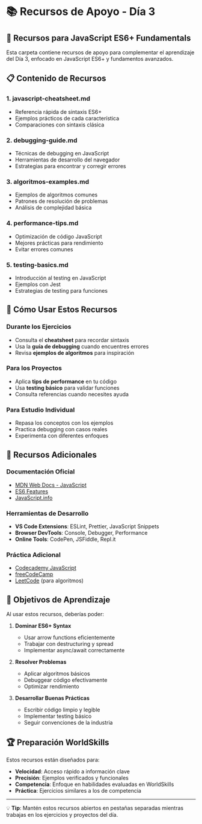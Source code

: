 # 📚 Recursos de Apoyo - Día 3

## 🎯 Recursos para JavaScript ES6+ Fundamentals

Esta carpeta contiene recursos de apoyo para complementar el aprendizaje del Día 3, enfocado en JavaScript ES6+ y fundamentos avanzados.

## 📋 Contenido de Recursos

### 1. **javascript-cheatsheet.md**

- Referencia rápida de sintaxis ES6+
- Ejemplos prácticos de cada característica
- Comparaciones con sintaxis clásica

### 2. **debugging-guide.md**

- Técnicas de debugging en JavaScript
- Herramientas de desarrollo del navegador
- Estrategias para encontrar y corregir errores

### 3. **algoritmos-examples.md**

- Ejemplos de algoritmos comunes
- Patrones de resolución de problemas
- Análisis de complejidad básica

### 4. **performance-tips.md**

- Optimización de código JavaScript
- Mejores prácticas para rendimiento
- Evitar errores comunes

### 5. **testing-basics.md**

- Introducción al testing en JavaScript
- Ejemplos con Jest
- Estrategias de testing para funciones

## 🔧 Cómo Usar Estos Recursos

### **Durante los Ejercicios**

- Consulta el **cheatsheet** para recordar sintaxis
- Usa la **guía de debugging** cuando encuentres errores
- Revisa **ejemplos de algoritmos** para inspiración

### **Para los Proyectos**

- Aplica **tips de performance** en tu código
- Usa **testing básico** para validar funciones
- Consulta referencias cuando necesites ayuda

### **Para Estudio Individual**

- Repasa los conceptos con los ejemplos
- Practica debugging con casos reales
- Experimenta con diferentes enfoques

## 📖 Recursos Adicionales

### **Documentación Oficial**

- [MDN Web Docs - JavaScript](https://developer.mozilla.org/es/docs/Web/JavaScript)
- [ES6 Features](https://es6-features.org/)
- [JavaScript.info](https://javascript.info/)

### **Herramientas de Desarrollo**

- **VS Code Extensions**: ESLint, Prettier, JavaScript Snippets
- **Browser DevTools**: Console, Debugger, Performance
- **Online Tools**: CodePen, JSFiddle, Repl.it

### **Práctica Adicional**

- [Codecademy JavaScript](https://www.codecademy.com/learn/introduction-to-javascript)
- [freeCodeCamp](https://www.freecodecamp.org/learn/javascript-algorithms-and-data-structures/)
- [LeetCode](https://leetcode.com/problemset/all/) (para algoritmos)

## 🎯 Objetivos de Aprendizaje

Al usar estos recursos, deberías poder:

1. **Dominar ES6+ Syntax**

   - Usar arrow functions eficientemente
   - Trabajar con destructuring y spread
   - Implementar async/await correctamente

2. **Resolver Problemas**

   - Aplicar algoritmos básicos
   - Debuggear código efectivamente
   - Optimizar rendimiento

3. **Desarrollar Buenas Prácticas**
   - Escribir código limpio y legible
   - Implementar testing básico
   - Seguir convenciones de la industria

## 🏆 Preparación WorldSkills

Estos recursos están diseñados para:

- **Velocidad**: Acceso rápido a información clave
- **Precisión**: Ejemplos verificados y funcionales
- **Competencia**: Enfoque en habilidades evaluadas en WorldSkills
- **Práctica**: Ejercicios similares a los de competencia

---

💡 **Tip**: Mantén estos recursos abiertos en pestañas separadas mientras trabajas en los ejercicios y proyectos del día.

